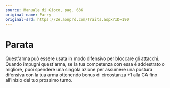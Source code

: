 ```yaml
---
source: Manuale di Gioco, pag. 636
original-name: Parry
original-srd: https://2e.aonprd.com/Traits.aspx?ID=190
---
```


# Parata

Quest'arma può essere usata in modo difensivo per bloccare gli attacchi. Quando
impugni quest'arma, se la tua competenza con essa è addestrato o migliore, puoi
spendere una singola azione per assumere una postura difensiva con la tua arma
ottenendo bonus di circostanza +1 alla CA fino all'inizio del tuo prossimo
turno.
